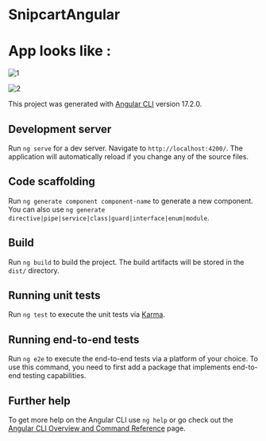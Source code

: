 # SnipcartAngular

# App looks like : 

![1](https://github.com/mossabdeh/ice-cream-strore/assets/79877072/fafb10b1-4155-43df-9ff7-fd722b910f59)

![2](https://github.com/mossabdeh/ice-cream-strore/assets/79877072/6bd8f6cc-37d9-4631-9cce-ebcab389fc68)


This project was generated with [Angular CLI](https://github.com/angular/angular-cli) version 17.2.0.

## Development server

Run `ng serve` for a dev server. Navigate to `http://localhost:4200/`. The application will automatically reload if you change any of the source files.

## Code scaffolding

Run `ng generate component component-name` to generate a new component. You can also use `ng generate directive|pipe|service|class|guard|interface|enum|module`.

## Build

Run `ng build` to build the project. The build artifacts will be stored in the `dist/` directory.

## Running unit tests

Run `ng test` to execute the unit tests via [Karma](https://karma-runner.github.io).

## Running end-to-end tests

Run `ng e2e` to execute the end-to-end tests via a platform of your choice. To use this command, you need to first add a package that implements end-to-end testing capabilities.

## Further help

To get more help on the Angular CLI use `ng help` or go check out the [Angular CLI Overview and Command Reference](https://angular.io/cli) page.
